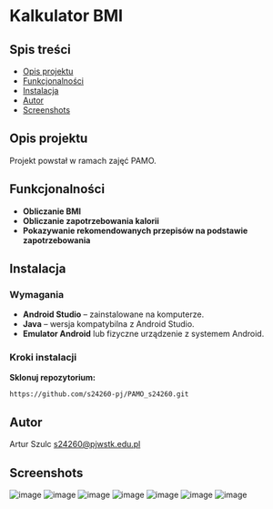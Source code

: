 # Kalkulator BMI

## Spis treści
- [Opis projektu](#opis-projektu)
- [Funkcjonalności](#funkcjonalności)
- [Instalacja](#instalacja)
- [Autor](#autor)
- [Screenshots](#screenshots)

## Opis projektu
Projekt powstał w ramach zajęć PAMO.

## Funkcjonalności
- **Obliczanie BMI**
- **Obliczanie zapotrzebowania kalorii**
- **Pokazywanie rekomendowanych przepisów na podstawie zapotrzebowania**

## Instalacja
### Wymagania
- **Android Studio** – zainstalowane na komputerze.
- **Java** – wersja kompatybilna z Android Studio.
- **Emulator Android** lub fizyczne urządzenie z systemem Android.

### Kroki instalacji
**Sklonuj repozytorium:**
```bash
https://github.com/s24260-pj/PAMO_s24260.git
```
## Autor
Artur Szulc s24260@pjwstk.edu.pl

## Screenshots
![image](https://github.com/user-attachments/assets/86f2631f-0246-492c-b938-d6c703de6b79)
![image](https://github.com/user-attachments/assets/1966ff52-59d3-4700-8b56-17f4e103bf36)
![image](https://github.com/user-attachments/assets/9fa0aa21-b384-4972-9fa9-ceb820275499)
![image](https://github.com/user-attachments/assets/cdc874a2-80d0-403d-8e2a-30737f06439f)
![image](https://github.com/user-attachments/assets/9851f725-b011-4c2c-a795-3b8b172efea7)
![image](https://github.com/user-attachments/assets/cc694029-9c94-45e1-bc20-70baee884c30)
![image](https://github.com/user-attachments/assets/1b44b241-b2bf-4c4d-91af-1c95715689d5)
